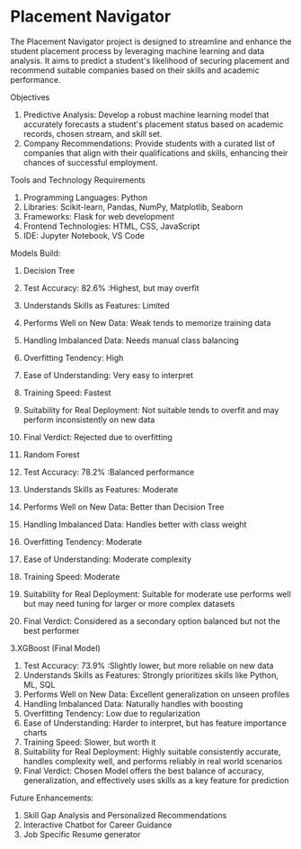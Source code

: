 # Placement Navigator
The Placement Navigator project is designed to streamline and enhance the student placement process by leveraging machine learning and data analysis. It aims to predict a student's likelihood of securing placement and recommend suitable companies based on their skills and academic performance.

Objectives  
1. Predictive Analysis: Develop a robust machine learning model that accurately forecasts a student's placement status based on academic records, chosen stream, and skill set.
2. Company Recommendations: Provide students with a curated list of companies that align with their qualifications and skills, enhancing their chances of successful employment. 

Tools and Technology Requirements 
 1. Programming Languages: Python
 2. Libraries: Scikit-learn, Pandas, NumPy, Matplotlib, Seaborn
 3. Frameworks: Flask for web development
 4. Frontend Technologies: HTML, CSS, JavaScript
 5. IDE: Jupyter Notebook, VS Code 

Models Build:
1. Decision Tree 
  1. Test Accuracy: 	82.6% :Highest, but may overfit 
  2. Understands Skills as Features: 	Limited 
  3. Performs Well on New Data: 	Weak  tends to memorize training data 
  4. Handling Imbalanced Data: 	Needs manual class balancing 
  5. Overfitting Tendency: 	High 
  6. Ease of Understanding: 	Very easy to interpret 
  7. Training Speed: 	Fastest 
  8. Suitability for Real Deployment: 	Not suitable tends to  overfit and may perform inconsistently on new data 
  9. Final Verdict: 	Rejected due to overfitting 

2. Random Forest 
  1. Test Accuracy: 	78.2% :Balanced performance 
  2. Understands Skills as Features: 	Moderate 
  3. Performs Well on New Data: 	Better than Decision Tree  
  4. Handling Imbalanced Data: 	Handles better with class weight 
  5. Overfitting Tendency: 	Moderate
  6. Ease of Understanding: 	Moderate complexity  
  7. Training Speed: Moderate
  8. Suitability for Real Deployment: Suitable for moderate use performs well but may need tuning for larger or more complex datasets 
  9. Final Verdict: 	Considered as a secondary option balanced but not the best performer 

3.XGBoost (Final Model) 
  1. Test Accuracy: 	73.9% :Slightly lower, but more reliable on new data 
  2. Understands Skills as Features: 	Strongly prioritizes skills like Python, ML, SQL 
  3. Performs Well on New Data: 	Excellent generalization on unseen profiles   
  4. Handling Imbalanced Data: 	Naturally handles with boosting  
  5. Overfitting Tendency: 	Low due to regularization 
  6. Ease of Understanding: 	Harder to interpret, but has feature importance charts   
  7. Training Speed: Slower, but worth it 
  8. Suitability for Real Deployment: Highly suitable  consistently accurate, handles complexity well, and performs reliably in real world scenarios 
  9. Final Verdict: 	Chosen Model  offers the best balance of accuracy, generalization, and effectively uses skills as a key feature for prediction 

Future Enhancements: 
1.	Skill Gap Analysis and Personalized Recommendations  
2.	Interactive Chatbot for Career Guidance
3. Job Specific Resume generator 
